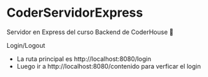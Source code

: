 # CoderServidorExpress
Servidor en Express del curso Backend de CoderHouse 🚀

Login/Logout

- La ruta principal es http://localhost:8080/login
- Luego ir a http://localhost:8080/contenido para verficar el login
